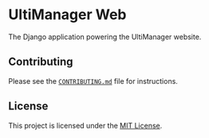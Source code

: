 # UltiManager Web

The Django application powering the UltiManager website.

## Contributing

Please see the [`CONTRIBUTING.md`](CONTRIBUTING.md) file for instructions.

## License

This project is licensed under the [MIT License](LICENSE).
